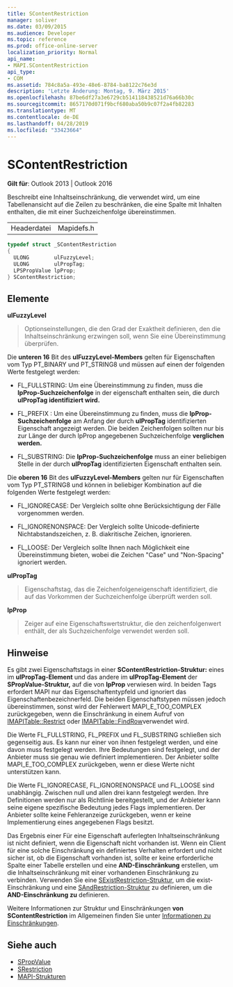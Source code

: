 ```yaml
---
title: SContentRestriction
manager: soliver
ms.date: 03/09/2015
ms.audience: Developer
ms.topic: reference
ms.prod: office-online-server
localization_priority: Normal
api_name:
- MAPI.SContentRestriction
api_type:
- COM
ms.assetid: 784c8a5a-493e-48e6-8784-ba8122c76e3d
description: 'Letzte Änderung: Montag, 9. März 2015'
ms.openlocfilehash: 87be6df27a3e6729cb514118438521d76a66b30c
ms.sourcegitcommit: 8657170d071f9bcf680aba50b9c07f2a4fb82283
ms.translationtype: MT
ms.contentlocale: de-DE
ms.lasthandoff: 04/28/2019
ms.locfileid: "33423664"
---
```

# <a name="scontentrestriction"></a>SContentRestriction
 
**Gilt für**: Outlook 2013 | Outlook 2016 
  
Beschreibt eine Inhaltseinschränkung, die verwendet wird, um eine Tabellenansicht auf die Zeilen zu beschränken, die eine Spalte mit Inhalten enthalten, die mit einer Suchzeichenfolge übereinstimmen. 
  
|||
|:-----|:-----|
|Headerdatei  <br/> |Mapidefs.h  <br/> |
   
```cpp
typedef struct _SContentRestriction
{
  ULONG        ulFuzzyLevel;
  ULONG        ulPropTag;
  LPSPropValue lpProp;
} SContentRestriction;

```

## <a name="members"></a>Elemente

**ulFuzzyLevel**
  
> Optionseinstellungen, die den Grad der Exaktheit definieren, den die Inhaltseinschränkung erzwingen soll, wenn Sie eine Übereinstimmung überprüfen.
    
   Die **unteren 16** Bit des **ulFuzzyLevel-Members** gelten für Eigenschaften vom Typ PT_BINARY und PT_STRING8 und müssen auf einen der folgenden Werte festgelegt werden: 
    
   - FL_FULLSTRING: Um eine Übereinstimmung zu finden, muss die **lpProp-Suchzeichenfolge** in der eigenschaft enthalten sein, die durch **ulPropTag identifiziert wird.**
        
   - FL_PREFIX : Um eine Übereinstimmung zu finden, muss die **lpProp-Suchzeichenfolge** am Anfang der durch **ulPropTag** identifizierten Eigenschaft angezeigt werden. Die beiden Zeichenfolgen sollten nur bis zur Länge der durch lpProp angegebenen Suchzeichenfolge **verglichen werden.** 
        
   - FL_SUBSTRING: Die **lpProp-Suchzeichenfolge** muss an einer beliebigen Stelle in der durch **ulPropTag** identifizierten Eigenschaft enthalten sein. 
        
   Die **oberen 16** Bit des **ulFuzzyLevel-Members** gelten nur für Eigenschaften vom Typ PT_STRING8 und können in beliebiger Kombination auf die folgenden Werte festgelegt werden: 
        
   - FL_IGNORECASE: Der Vergleich sollte ohne Berücksichtigung der Fälle vorgenommen werden. 
        
   - FL_IGNORENONSPACE: Der Vergleich sollte Unicode-definierte Nichtabstandszeichen, z. B. diakritische Zeichen, ignorieren. 
        
   - FL_LOOSE: Der Vergleich sollte Ihnen nach Möglichkeit eine Übereinstimmung bieten, wobei die Zeichen "Case" und "Non-Spacing" ignoriert werden. 
    
**ulPropTag**
  
> Eigenschaftstag, das die Zeichenfolgeneigenschaft identifiziert, die auf das Vorkommen der Suchzeichenfolge überprüft werden soll. 
    
**lpProp**
  
> Zeiger auf eine Eigenschaftswertstruktur, die den zeichenfolgenwert enthält, der als Suchzeichenfolge verwendet werden soll.
    
## <a name="remarks"></a>Hinweise

Es gibt zwei Eigenschaftstags in einer **SContentRestriction-Struktur:** eines im **ulPropTag-Element** und das andere im **ulPropTag-Element** der **SPropValue-Struktur,** auf die von **lpProp** verwiesen wird. In beiden Tags erfordert MAPI nur das Eigenschaftentypfeld und ignoriert das Eigenschaftenbezeichnerfeld. Die beiden Eigenschaftstypen müssen jedoch übereinstimmen, sonst wird der Fehlerwert MAPI_E_TOO_COMPLEX zurückgegeben, wenn die Einschränkung in einem Aufruf von [IMAPITable::Restrict](imapitable-restrict.md) oder [IMAPITable::FindRow](imapitable-findrow.md)verwendet wird. 
  
Die Werte FL_FULLSTRING, FL_PREFIX und FL_SUBSTRING schließen sich gegenseitig aus. Es kann nur einer von ihnen festgelegt werden, und eine davon muss festgelegt werden. Ihre Bedeutungen sind festgelegt, und der Anbieter muss sie genau wie definiert implementieren. Der Anbieter sollte MAPI_E_TOO_COMPLEX zurückgeben, wenn er diese Werte nicht unterstützen kann. 
  
Die Werte FL_IGNORECASE, FL_IGNORENONSPACE und FL_LOOSE sind unabhängig. Zwischen null und allen drei kann festgelegt werden. Ihre Definitionen werden nur als Richtlinie bereitgestellt, und der Anbieter kann seine eigene spezifische Bedeutung jedes Flags implementieren. Der Anbieter sollte keine Fehleranzeige zurückgeben, wenn er keine Implementierung eines angegebenen Flags besitzt. 
  
Das Ergebnis einer Für eine Eigenschaft auferlegten Inhaltseinschränkung ist nicht definiert, wenn die Eigenschaft nicht vorhanden ist. Wenn ein Client für eine solche Einschränkung ein definiertes Verhalten erfordert und nicht sicher ist, ob die Eigenschaft vorhanden ist, sollte er keine erforderliche Spalte einer Tabelle erstellen und eine **AND-Einschränkung** erstellen, um die Inhaltseinschränkung mit einer vorhandenen Einschränkung zu verbinden. Verwenden Sie eine [SExistRestriction-Struktur,](sexistrestriction.md) um die exist-Einschränkung und eine [SAndRestriction-Struktur](sandrestriction.md) zu definieren, um die **AND-Einschränkung zu** definieren. 
  
Weitere Informationen zur Struktur und Einschränkungen **von SContentRestriction** im Allgemeinen finden Sie unter [Informationen zu Einschränkungen](about-restrictions.md).
  
## <a name="see-also"></a>Siehe auch

- [SPropValue](spropvalue.md)
- [SRestriction](srestriction.md)
- [MAPI-Strukturen](mapi-structures.md)

